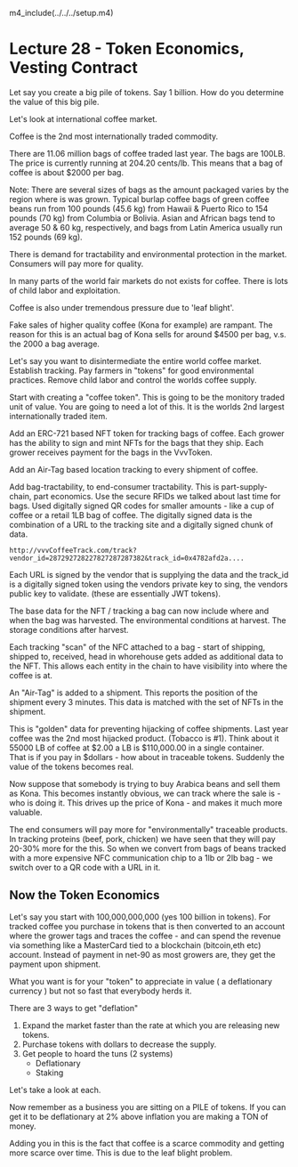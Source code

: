 
m4_include(../../../setup.m4)

# Lecture 28 - Token Economics, Vesting Contract

Let say you create a big pile of tokens.  Say 1 billion.
How do you determine the value of this big pile.

Let's look at international coffee market.

Coffee is the 2nd most internationally traded commodity.

There are 11.06 million bags of coffee traded last year.  The bags are 100LB.
The price is currently running at 204.20 cents/lb.  This means that a bag of
coffee is about $2000 per bag.

Note: There are several sizes of bags as the amount packaged varies
by the region where is was grown. Typical burlap coffee bags of
green coffee beans run from 100 pounds (45.6 kg) from Hawaii &
Puerto Rico to 154 pounds (70 kg) from Columbia or Bolivia. Asian
and African bags tend to average 50 & 60 kg, respectively, and bags
from Latin America usually run 152 pounds (69 kg).

There is demand for tractability and environmental protection in the market.
Consumers will pay more for quality.

In many parts of the world fair markets do not exists for coffee.  There is lots
of child labor and exploitation.  

Coffee is also under tremendous pressure due to 'leaf blight'.

Fake sales of higher quality coffee (Kona for example) are rampant.  The reason
for this is an actual bag of Kona sells for around $4500 per bag, v.s. the 2000
a bag average.

Let's say you want to disintermediate the entire world coffee market.
Establish tracking.  Pay farmers in "tokens" for good environmental practices.
Remove child labor and control the worlds coffee supply.

Start with creating a "coffee token".  This is going to be the monitory traded
unit of value.  You are going to need a lot of this.  It is the worlds 2nd 
largest internationally traded item.

Add an ERC-721 based NFT token for tracking bags of coffee.  Each grower has the
ability to sign and mint NFTs for the bags that they ship.  Each grower receives
payment for the bags in the VvvToken.

Add an Air-Tag based location tracking to every shipment of coffee.

Add bag-tractability, to end-consumer tractability.  This is part-supply-chain,
part economics.  Use the secure RFIDs we talked about last time for bags.  Used
digitally signed QR codes for smaller amounts - like a cup of coffee or a retail
1LB bag of coffee.  The digitally signed data is the combination of a URL to 
the tracking site and a digitally signed chunk of data.

```
http://vvvCoffeeTrack.com/track?vendor_id=287292728227827287287382&track_id=0x4782afd2a....
```

Each URL is signed by the vendor that is supplying the data and the track_id is a
digitally signed token using the vendors private key to sing, the vendors public 
key to validate.  (these are essentially JWT tokens).

The base data for the NFT / tracking a bag can now include where and when the bag
was harvested.  The environmental conditions at harvest.  The storage conditions
after harvest.

Each tracking "scan" of the NFC attached to a bag - start of shipping, shipped to,
received, head in whorehouse gets added as additional data to the NFT.   This allows
each entity in the chain to have visibility into where the coffee is at.

An "Air-Tag" is added to a shipment.  This reports the position of the shipment
every 3 minutes.  This data is matched with the set of NFTs in the shipment.

This is "golden" data for preventing hijacking of coffee shipments.   Last year
coffee was the 2nd most hijacked product.  (Tobacco is #1).  Think about it
55000 LB of coffee at $2.00 a LB is $110,000.00 in a single container.  
That is if you pay in $dollars - how about in traceable tokens.  Suddenly
the value of the tokens becomes real.

Now suppose that somebody is trying to buy Arabica beans and sell them as
Kona.  This becomes instantly obvious, we can track where the sale is - who
is doing it.  This drives up the price of Kona - and makes it much more valuable.

The end consumers will pay more for "environmentally" traceable products.  In
tracking proteins (beef, pork, chicken) we have seen that they will pay 20-30%
more for the this.  So when we convert from bags of beans tracked with a more
expensive NFC communication chip to a 1lb or 2lb bag - we switch over to a
QR code with a URL in it.

## Now the Token Economics

Let's say you start with 100,000,000,000 (yes 100 billion in tokens).
For tracked coffee you purchase in tokens that is then converted to an
account where the grower tags and traces the coffee - and can spend the
revenue via something like a MasterCard tied to a blockchain (bitcoin,eth etc) 
account.   Instead of payment in net-90 as most growers are, they get the
payment upon shipment.

What you want is for your "token" to appreciate in value ( a deflationary
currency ) but not so fast that everybody herds it.

There are 3 ways to get "deflation"

1. Expand the market faster than the rate at which you are releasing new tokens.
2. Purchase tokens with dollars to decrease the supply.
3. Get people to hoard the tuns (2 systems)
	- Deflationary
	- Staking

Let's take a look at each.

Now remember as a business you are sitting on a PILE of tokens.  If you can get
it to be deflationary at 2% above inflation you are making a TON of money.

Adding you in this is the fact that coffee is a scarce commodity and getting
more scarce over time.  This is due to the leaf blight problem.  














